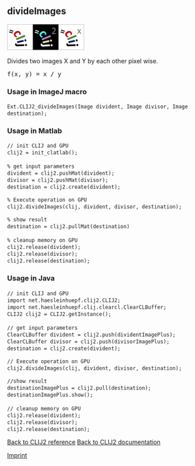## divideImages
<img src="images/mini_clij1_logo.png"/><img src="images/mini_clij2_logo.png"/><img src="images/mini_clijx_logo.png"/>

Divides two images X and Y by each other pixel wise.

<pre>f(x, y) = x / y</pre>

### Usage in ImageJ macro
```
Ext.CLIJ2_divideImages(Image divident, Image divisor, Image destination);
```


### Usage in Matlab
```
// init CLIJ and GPU
clij2 = init_clatlab();

% get input parameters
divident = clij2.pushMat(divident);
divisor = clij2.pushMat(divisor);
destination = clij2.create(divident);
```

```
% Execute operation on GPU
clij2.divideImages(clij, divident, divisor, destination);
```

```
% show result
destination = clij2.pullMat(destination)

% cleanup memory on GPU
clij2.release(divident);
clij2.release(divisor);
clij2.release(destination);
```


### Usage in Java
```
// init CLIJ and GPU
import net.haesleinhuepf.clij2.CLIJ2;
import net.haesleinhuepf.clij.clearcl.ClearCLBuffer;
CLIJ2 clij2 = CLIJ2.getInstance();

// get input parameters
ClearCLBuffer divident = clij2.push(dividentImagePlus);
ClearCLBuffer divisor = clij2.push(divisorImagePlus);
destination = clij2.create(divident);
```

```
// Execute operation on GPU
clij2.divideImages(clij, divident, divisor, destination);
```

```
//show result
destinationImagePlus = clij2.pull(destination);
destinationImagePlus.show();

// cleanup memory on GPU
clij2.release(divident);
clij2.release(divisor);
clij2.release(destination);
```


[Back to CLIJ2 reference](https://clij.github.io/clij2-docs/reference)
[Back to CLIJ2 documentation](https://clij.github.io/clij2-docs)

[Imprint](https://clij.github.io/imprint)

